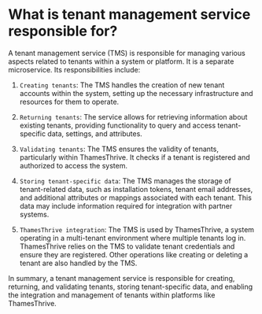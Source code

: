 # What is tenant management service responsible for?

A tenant management service (TMS) is responsible for managing various aspects related to tenants within a system or
platform.  It is a separate microservice. Its responsibilities include:

1. `Creating tenants`: The TMS handles the creation of new tenant accounts within the system, setting up the necessary
   infrastructure and resources for them to operate.

2. `Returning tenants`: The service allows for retrieving information about existing tenants, providing functionality to
   query and access tenant-specific data, settings, and attributes.

3. `Validating tenants`: The TMS ensures the validity of tenants, particularly within ThamesThrive. It checks if a tenant is
   registered and authorized to access the system.

4. `Storing tenant-specific data`: The TMS manages the storage of tenant-related data, such as installation tokens, tenant
   email addresses, and additional attributes or mappings associated with each tenant. This data may include information
   required for integration with partner systems.

5. `ThamesThrive integration`: The TMS is used by ThamesThrive, a system operating in a multi-tenant environment where multiple
   tenants log in. ThamesThrive relies on the TMS to validate tenant credentials and ensure they are registered. Other
   operations like creating or deleting a tenant are also handled by the TMS.

In summary, a tenant management service is responsible for creating, returning, and validating tenants, storing
tenant-specific data, and enabling the integration and management of tenants within platforms like ThamesThrive.
